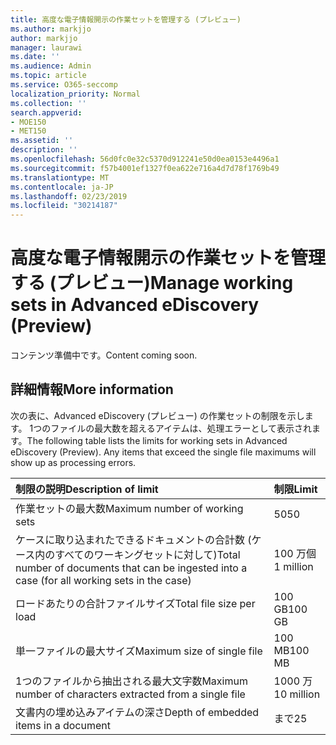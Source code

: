 ```yaml
---
title: 高度な電子情報開示の作業セットを管理する (プレビュー)
ms.author: markjjo
author: markjjo
manager: laurawi
ms.date: ''
ms.audience: Admin
ms.topic: article
ms.service: O365-seccomp
localization_priority: Normal
ms.collection: ''
search.appverid:
- MOE150
- MET150
ms.assetid: ''
description: ''
ms.openlocfilehash: 56d0fc0e32c5370d912241e50d0ea0153e4496a1
ms.sourcegitcommit: f57b4001ef1327f0ea622e716a4d7d78f1769b49
ms.translationtype: MT
ms.contentlocale: ja-JP
ms.lasthandoff: 02/23/2019
ms.locfileid: "30214187"
---
```

# <a name="manage-working-sets-in-advanced-ediscovery-preview"></a><span data-ttu-id="127ac-102">高度な電子情報開示の作業セットを管理する (プレビュー)</span><span class="sxs-lookup"><span data-stu-id="127ac-102">Manage working sets in Advanced eDiscovery (Preview)</span></span>  

<span data-ttu-id="127ac-103">コンテンツ準備中です。</span><span class="sxs-lookup"><span data-stu-id="127ac-103">Content coming soon.</span></span>

## <a name="more-information"></a><span data-ttu-id="127ac-104">詳細情報</span><span class="sxs-lookup"><span data-stu-id="127ac-104">More information</span></span>

<span data-ttu-id="127ac-p101">次の表に、Advanced eDiscovery (プレビュー) の作業セットの制限を示します。 1つのファイルの最大数を超えるアイテムは、処理エラーとして表示されます。</span><span class="sxs-lookup"><span data-stu-id="127ac-p101">The following table lists the limits for working sets in Advanced eDiscovery (Preview).  Any items that exceed the single file maximums will show up as processing errors.</span></span>
    
  |<span data-ttu-id="127ac-107">**制限の説明**</span><span class="sxs-lookup"><span data-stu-id="127ac-107">**Description of limit**</span></span>|<span data-ttu-id="127ac-108">**制限**</span><span class="sxs-lookup"><span data-stu-id="127ac-108">**Limit**</span></span>|
  |:-----|:-----|
  |<span data-ttu-id="127ac-109">作業セットの最大数</span><span class="sxs-lookup"><span data-stu-id="127ac-109">Maximum number of working sets</span></span>  <br/> |<span data-ttu-id="127ac-110">50</span><span class="sxs-lookup"><span data-stu-id="127ac-110">50</span></span>  <br/> |
  |<span data-ttu-id="127ac-111">ケースに取り込まれたできるドキュメントの合計数 (ケース内のすべてのワーキングセットに対して)</span><span class="sxs-lookup"><span data-stu-id="127ac-111">Total number of documents that can be ingested into a case (for all working sets in the case)</span></span>  <br/> |<span data-ttu-id="127ac-112">100 万個</span><span class="sxs-lookup"><span data-stu-id="127ac-112">1 million</span></span>  <br/> |
  |<span data-ttu-id="127ac-113">ロードあたりの合計ファイルサイズ</span><span class="sxs-lookup"><span data-stu-id="127ac-113">Total file size per load</span></span>  <br/> |<span data-ttu-id="127ac-114">100 GB</span><span class="sxs-lookup"><span data-stu-id="127ac-114">100 GB</span></span>  <br/> |
  |<span data-ttu-id="127ac-115">単一ファイルの最大サイズ</span><span class="sxs-lookup"><span data-stu-id="127ac-115">Maximum size of single file</span></span>   <br/> |<span data-ttu-id="127ac-116">100 MB</span><span class="sxs-lookup"><span data-stu-id="127ac-116">100 MB</span></span>  <br/> |
  |<span data-ttu-id="127ac-117">1つのファイルから抽出される最大文字数</span><span class="sxs-lookup"><span data-stu-id="127ac-117">Maximum number of characters extracted from a single file</span></span>  <br/> |<span data-ttu-id="127ac-118">1000 万</span><span class="sxs-lookup"><span data-stu-id="127ac-118">10 million</span></span>  <br/> |
  |<span data-ttu-id="127ac-119">文書内の埋め込みアイテムの深さ</span><span class="sxs-lookup"><span data-stu-id="127ac-119">Depth of embedded items in a document</span></span>  <br/> |<span data-ttu-id="127ac-120">まで</span><span class="sxs-lookup"><span data-stu-id="127ac-120">25</span></span>  <br/> |
  

